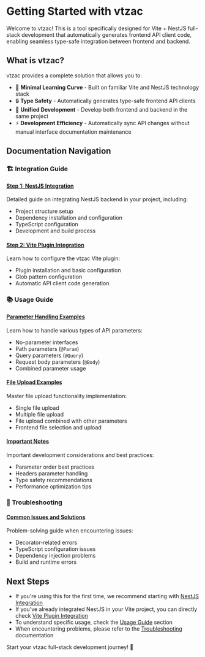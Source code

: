 # Getting Started with vtzac

Welcome to vtzac! This is a tool specifically designed for Vite + NestJS full-stack development that automatically generates frontend API client code, enabling seamless type-safe integration between frontend and backend.

## What is vtzac?

vtzac provides a complete solution that allows you to:

- 🚀 **Minimal Learning Curve** - Built on familiar Vite and NestJS technology stack
- 🔒 **Type Safety** - Automatically generates type-safe frontend API clients
- 🎯 **Unified Development** - Develop both frontend and backend in the same project
- ⚡ **Development Efficiency** - Automatically sync API changes without manual interface documentation maintenance

## Documentation Navigation

### 🏗️ Integration Guide

#### [Step 1: NestJS Integration](/nestjs-integration)
Detailed guide on integrating NestJS backend in your project, including:
- Project structure setup
- Dependency installation and configuration
- TypeScript configuration
- Development and build process

#### [Step 2: Vite Plugin Integration](/vite-plugin-integration)
Learn how to configure the vtzac Vite plugin:
- Plugin installation and basic configuration
- Glob pattern configuration
- Automatic API client code generation

### 📚 Usage Guide

#### [Parameter Handling Examples](/guide/params-usage)
Learn how to handle various types of API parameters:
- No-parameter interfaces
- Path parameters (`@Param`)
- Query parameters (`@Query`)
- Request body parameters (`@Body`)
- Combined parameter usage

#### [File Upload Examples](/guide/file-upload-usage)
Master file upload functionality implementation:
- Single file upload
- Multiple file upload
- File upload combined with other parameters
- Frontend file selection and upload

#### [Important Notes](/guide/notes)
Important development considerations and best practices:
- Parameter order best practices
- Headers parameter handling
- Type safety recommendations
- Performance optimization tips

### 🔧 Troubleshooting

#### [Common Issues and Solutions](/troubleshooting)
Problem-solving guide when encountering issues:
- Decorator-related errors
- TypeScript configuration issues
- Dependency injection problems
- Build and runtime errors

## Next Steps

- If you're using this for the first time, we recommend starting with [NestJS Integration](/nestjs-integration)
- If you've already integrated NestJS in your Vite project, you can directly check [Vite Plugin Integration](/vite-plugin-integration)
- To understand specific usage, check the [Usage Guide](/guide/params-usage) section
- When encountering problems, please refer to the [Troubleshooting](/troubleshooting) documentation

Start your vtzac full-stack development journey! 🎉
